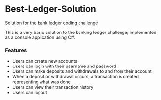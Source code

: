 # Best-Ledger-Solution
Solution for the bank ledger coding challenge

This is a very basic solution to the banking ledger challenge; implemented as a console application using C#.

### Features
* Users can create new accounts
* Users can login with their username and password
* Users can make deposits and withdrawals to and from their account
* When a deposit or withdrawal occurs, a transaction is created representing what was done
* Users can view their transaction history
* Users can logout
